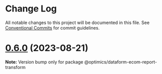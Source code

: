 # Change Log

All notable changes to this project will be documented in this file.
See [Conventional Commits](https://conventionalcommits.org) for commit guidelines.

# [0.6.0](https://github.com/optimics/analytics/compare/v0.5.0...v0.6.0) (2023-08-21)

**Note:** Version bump only for package @optimics/dataform-ecom-report-transform
